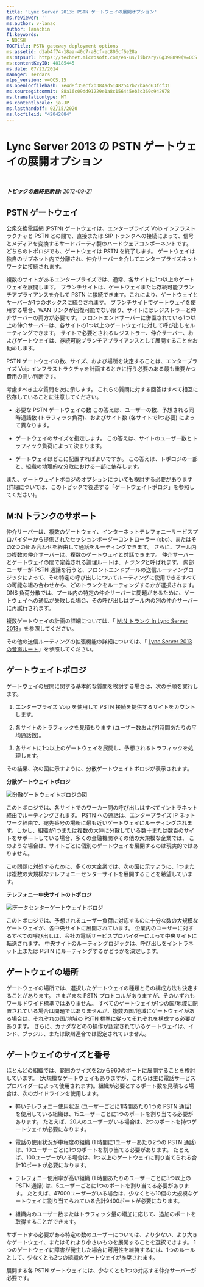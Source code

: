 ```yaml
---
title: 'Lync Server 2013: PSTN ゲートウェイの展開オプション'
ms.reviewer: ''
ms.author: v-lanac
author: lanachin
f1.keywords:
- NOCSH
TOCTitle: PSTN gateway deployment options
ms:assetid: d1ab4f74-18aa-40c7-a8cf-ec806cf6e28a
ms:mtpsurl: https://technet.microsoft.com/en-us/library/Gg398899(v=OCS.15)
ms:contentKeyID: 48185445
ms.date: 07/23/2014
manager: serdars
mtps_version: v=OCS.15
ms.openlocfilehash: 7e4d8f35ecf2b384ad51482547b22baad63fcf31
ms.sourcegitcommit: 88a16c09dd91229e1a8c156445eb3c360c942978
ms.translationtype: MT
ms.contentlocale: ja-JP
ms.lasthandoff: 02/15/2020
ms.locfileid: "42042084"
---
```

<div data-xmlns="http://www.w3.org/1999/xhtml">

<div class="topic" data-xmlns="http://www.w3.org/1999/xhtml" data-msxsl="urn:schemas-microsoft-com:xslt" data-cs="http://msdn.microsoft.com/">

<div data-asp="http://msdn2.microsoft.com/asp">

# <a name="pstn-gateway-deployment-options-in-lync-server-2013"></a>Lync Server 2013 の PSTN ゲートウェイの展開オプション

</div>

<div id="mainSection">

<div id="mainBody">

<span> </span>

_**トピックの最終更新日:** 2012-09-21_

<div>

## <a name="pstn-gateways"></a>PSTN ゲートウェイ

公衆交換電話網 (PSTN) ゲートウェイは、エンタープライズ Voip インフラストラクチャと PSTN との間で、直接または SIP トランクへの接続によって、信号とメディアを変換するサードパーティ製のハードウェアコンポーネントです。 どちらのトポロジでも、ゲートウェイは PSTN を終了します。 ゲートウェイは独自のサブネット内で分離され、仲介サーバーを介してエンタープライズネットワークに接続されます。

複数のサイトがあるエンタープライズでは、通常、各サイトに1つ以上のゲートウェイを展開します。 ブランチサイトは、ゲートウェイまたは存続可能ブランチアプライアンスを介して PSTN に接続できます。これにより、ゲートウェイとサーバーが1つのボックスに統合されます。 ブランチサイトでゲートウェイを使用する場合、WAN リンクが回復可能でない限り、サイトにはレジストラーと仲介サーバーの両方が必要です。 フロントエンドサーバーに併置されている1つ以上の仲介サーバーは、各サイトの1つ以上のゲートウェイに対して呼び出しをルーティングできます。 サイトで必要とされるレジストラー、仲介サーバー、およびゲートウェイは、存続可能ブランチアプライアンスとして展開することをお勧めします。

PSTN ゲートウェイの数、サイズ、および場所を決定することは、エンタープライズ Voip インフラストラクチャを計画するときに行う必要のある最も重要かつ費用の高い判断です。

考慮すべき主な質問を次に示します。 これらの質問に対する回答はすべて相互に依存していることに注意してください。

  - 必要な PSTN ゲートウェイの数 この答えは、ユーザーの数、予想される同時通話数 (トラフィック負荷)、およびサイト数 (各サイトで1つ必要) によって異なります。

  - ゲートウェイのサイズを指定します。 この答えは、サイトのユーザー数とトラフィック負荷によって決まります。

  - ゲートウェイはどこに配置すればよいですか。 この答えは、トポロジの一部と、組織の地理的な分散における一部に依存します。

また、ゲートウェイトポロジのオプションについても検討する必要があります (詳細については、このトピックで後述する「ゲートウェイトポロジ」を参照してください)。

<div>

## <a name="mn-trunk-support"></a>M:N トランクのサポート

仲介サーバーは、複数のゲートウェイ、インターネットテレフォニーサービスプロバイダーから提供されたセッションボーダーコントローラー (sbc)、またはその2つの組み合わせを経由して通話をルーティングできます。 さらに、プール内の複数の仲介サーバーは、複数のゲートウェイと対話できます。 仲介サーバーとゲートウェイの間で定義される論理ルートは、*トランク*と呼ばれます。 内部ユーザーが PSTN 通話を行うと、フロントエンドプールの送信ルーティングロジックによって、その特定の呼び出しについてルーティングに使用できるすべての可能な組み合わせから、どのトランクをルーティングするかが選択されます。 DNS 負荷分散では、プール内の特定の仲介サーバーに問題があるために、ゲートウェイへの通話が失敗した場合、その呼び出しはプール内の別の仲介サーバーに再試行されます。

複数ゲートウェイの計画の詳細については、「 [M:N トランク In Lync Server 2013](lync-server-2013-m-n-trunk.md)」を参照してください。

その他の送信ルーティングの拡張機能の詳細については、「 [Lync Server 2013 の音声ルート](lync-server-2013-voice-routes.md)」を参照してください。

</div>

<div>

## <a name="gateway-topologies"></a>ゲートウェイトポロジ

ゲートウェイの展開に関する基本的な質問を検討する場合は、次の手順を実行します。

1.  エンタープライズ Voip を使用して PSTN 接続を提供するサイトをカウントします。

2.  各サイトのトラフィックを見積もります (ユーザー数および1時間あたりの平均通話数)。

3.  各サイトに1つ以上のゲートウェイを展開し、予想されるトラフィックを処理します。

その結果、次の図に示すように、分散ゲートウェイトポロジが表示されます。

**分散ゲートウェイトポロジ**

![分散ゲートウェイトポロジの図](images/Gg398899.f0f65a0b-a462-491a-878b-4d4bf0a96f6d(OCS.15).jpg "分散ゲートウェイトポロジの図")

このトポロジでは、各サイトでのワーカー間の呼び出しはすべてイントラネット経由でルーティングされます。 PSTN への通話は、エンタープライズ IP ネットワーク経由で、宛先番号の場所に最も近いゲートウェイにルーティングされます。しかし、組織が1つまたは複数の大陸に分散している数十または数百のサイトをサポートしている場合、多くの金融機関やその他の大規模な企業では、 このような場合は、サイトごとに個別のゲートウェイを展開するのは現実的ではありません。

この問題に対処するために、多くの大企業では、次の図に示すように、1つまたは複数の大規模なテレフォニーセンターサイトを展開することを希望しています。

**テレフォニー中央サイトのトポロジ**

![データセンターゲートウェイトポロジ](images/Gg398899.927f4808-bf74-405a-be20-2cd9cd87af6d(OCS.15).jpg "データセンターゲートウェイトポロジ")

このトポロジでは、予想されるユーザー負荷に対応するのに十分な数の大規模なゲートウェイが、各中央サイトに展開されています。 企業内のユーザーに対するすべての呼び出しは、会社の電話サービスプロバイダーによって中央サイトに転送されます。 中央サイトのルーティングロジックは、呼び出しをイントラネット上または PSTN にルーティングするかどうかを決定します。

</div>

<div>

## <a name="gateway-location"></a>ゲートウェイの場所

ゲートウェイの場所では、選択したゲートウェイの種類とその構成方法も決定することがあります。 さまざまな PSTN プロトコルがありますが、そのいずれもワールドワイド標準ではありません。 すべてのゲートウェイが1つの国/地域に配置されている場合は問題ではありませんが、複数の国/地域にゲートウェイがある場合は、それぞれの国/地域の PSTN 標準に従ってそれぞれを構成する必要があります。 さらに、カナダなどのの操作が認定されているゲートウェイは、インド、ブラジル、または欧州連合では認定されていません。

</div>

<div>

## <a name="gateway-size-and-number"></a>ゲートウェイのサイズと番号

ほとんどの組織では、範囲のサイズを2から960のポートに展開することを検討しています。 (大規模なゲートウェイもありますが、これらは主に電話サービスプロバイダーによって使用されます)。組織が必要とするポート数を見積もる場合は、次のガイドラインを使用します。

  - 軽いテレフォニー使用状況 (ユーザーごとに1時間あたり1つの PSTN 通話) を使用している組織は、15ユーザーごとに1つのポートを割り当てる必要があります。 たとえば、20人のユーザーがいる場合は、2つのポートを持つゲートウェイが必要になります。

  - 電話の使用状況が中程度の組織 (1 時間に1ユーザーあたり2つの PSTN 通話) は、10ユーザーごとに1つのポートを割り当てる必要があります。 たとえば、100ユーザーがいる場合は、1つ以上のゲートウェイに割り当てられる合計10ポートが必要になります。

  - テレフォニー使用率が高い組織 (1 時間あたりのユーザーごとに3つ以上の PSTN 通話) は、5ユーザーごとに1つのポートを割り当てる必要があります。 たとえば、47000ユーザーがいる場合は、少なくとも10個の大規模なゲートウェイに割り当てられている合計9400ポートが必要になります。

  - 組織内のユーザー数またはトラフィック量の増加に応じて、追加のポートを取得することができます。

サポートする必要がある特定の数のユーザーについては、より少ない、より大きなゲートウェイ、またはそれより小さいものを展開することを選択できます。 1つのゲートウェイに障害が発生した場合に可用性を維持するには、1つのルールとして、少なくとも2つの組織のゲートウェイが推奨されます。

展開する各 PSTN ゲートウェイには、少なくとも1つの対応する仲介サーバーが必要です。

</div>

</div>

</div>

<span> </span>

</div>

</div>

</div>

